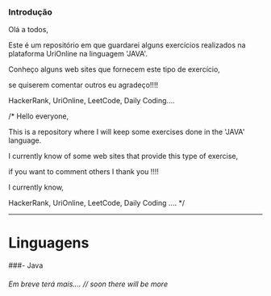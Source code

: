 ### Introdução

Olá a todos,

Este é um repositório em que guardarei alguns exercícios realizados na plataforma UriOnline na linguagem 'JAVA'.

Conheço alguns web sites que fornecem este tipo de exercício,

se quiserem comentar outros eu agradeço!!!!

HackerRank, UriOnline, LeetCode, Daily Coding....



/* Hello everyone,

This is a repository where I will keep some exercises done in the 'JAVA' language.

I currently know of some web sites that provide this type of exercise,

if you want to comment others I thank you !!!!

I currently know,

HackerRank, UriOnline, LeetCode, Daily Coding .... */

------------



# Linguagens

###- Java



###### Em breve terá mais.... // soon there will be more

